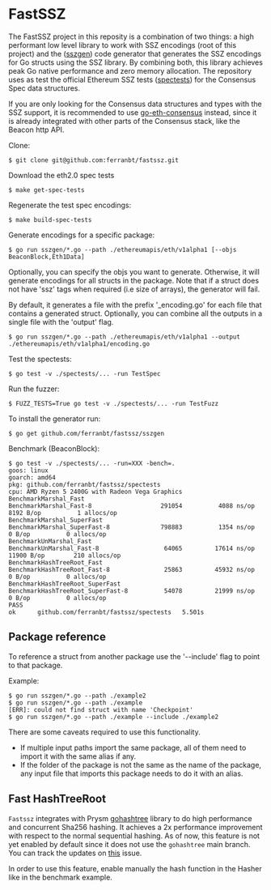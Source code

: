 # FastSSZ

The FastSSZ project in this reposity is a combination of two things: a high performant low level library to work with SSZ encodings (root of this project) and the ([sszgen](./sszgen)) code generator that generates the SSZ encodings for Go structs using the SSZ library. By combining both, this library achieves peak Go native performance and zero memory allocation. The repository uses as test the official Ethereum SSZ tests ([spectests](./spectests/)) for the Consensus Spec data structures.

If you are only looking for the Consensus data structures and types with the SSZ support, it is recommended to use [go-eth-consensus](https://github.com/umbracle/go-eth-consensus) instead, since it is already integrated with other parts of the Consensus stack, like the Beacon http API.

Clone:

```
$ git clone git@github.com:ferranbt/fastssz.git
```

Download the eth2.0 spec tests

```
$ make get-spec-tests
```

Regenerate the test spec encodings:

```
$ make build-spec-tests
```

Generate encodings for a specific package:

```
$ go run sszgen/*.go --path ./ethereumapis/eth/v1alpha1 [--objs BeaconBlock,Eth1Data]
```

Optionally, you can specify the objs you want to generate. Otherwise, it will generate encodings for all structs in the package. Note that if a struct does not have 'ssz' tags when required (i.e size of arrays), the generator will fail.

By default, it generates a file with the prefix '\_encoding.go' for each file that contains a generated struct. Optionally, you can combine all the outputs in a single file with the 'output' flag.

```
$ go run sszgen/*.go --path ./ethereumapis/eth/v1alpha1 --output ./ethereumapis/eth/v1alpha1/encoding.go
```

Test the spectests:

```
$ go test -v ./spectests/... -run TestSpec
```

Run the fuzzer:

```
$ FUZZ_TESTS=True go test -v ./spectests/... -run TestFuzz
```

To install the generator run:

```
$ go get github.com/ferranbt/fastssz/sszgen
```

Benchmark (BeaconBlock):

```
$ go test -v ./spectests/... -run=XXX -bench=.
goos: linux
goarch: amd64
pkg: github.com/ferranbt/fastssz/spectests
cpu: AMD Ryzen 5 2400G with Radeon Vega Graphics
BenchmarkMarshal_Fast
BenchmarkMarshal_Fast-8             	  291054	      4088 ns/op	    8192 B/op	       1 allocs/op
BenchmarkMarshal_SuperFast
BenchmarkMarshal_SuperFast-8        	  798883	      1354 ns/op	       0 B/op	       0 allocs/op
BenchmarkUnMarshal_Fast
BenchmarkUnMarshal_Fast-8           	   64065	     17614 ns/op	   11900 B/op	     210 allocs/op
BenchmarkHashTreeRoot_Fast
BenchmarkHashTreeRoot_Fast-8        	   25863	     45932 ns/op	       0 B/op	       0 allocs/op
BenchmarkHashTreeRoot_SuperFast
BenchmarkHashTreeRoot_SuperFast-8   	   54078	     21999 ns/op	       0 B/op	       0 allocs/op
PASS
ok  	github.com/ferranbt/fastssz/spectests	5.501s
```

## Package reference

To reference a struct from another package use the '--include' flag to point to that package.

Example:

```
$ go run sszgen/*.go --path ./example2
$ go run sszgen/*.go --path ./example
[ERR]: could not find struct with name 'Checkpoint'
$ go run sszgen/*.go --path ./example --include ./example2
```

There are some caveats required to use this functionality.

- If multiple input paths import the same package, all of them need to import it with the same alias if any.
- If the folder of the package is not the same as the name of the package, any input file that imports this package needs to do it with an alias.

## Fast HashTreeRoot

`Fastssz` integrates with Prysm [gohashtree](https://github.com/prysmaticlabs/gohashtree) library to do high performance and concurrent Sha256 hashing. It achieves a 2x performance improvement with respect to the normal sequential hashing. As of now, this feature is not yet enabled by default since it does not use the `gohashtree` main branch. You can track the updates on [this](https://github.com/prysmaticlabs/gohashtree/issues/4) issue.

In order to use this feature, enable manually the hash function in the Hasher like in the benchmark example.
